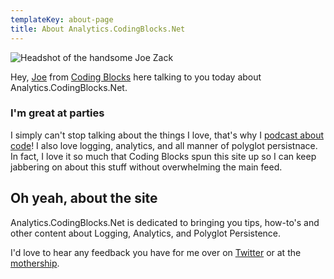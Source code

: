 ```yaml
---
templateKey: about-page
title: About Analytics.CodingBlocks.Net
---
```

![Headshot of the handsome Joe Zack](/img/podcast-face.png "It's a me, Joe Zack!")

Hey, [Joe](http://joezack.com) from  [Coding Blocks](https://www.codingblocks.net) here talking to you today about Analytics.CodingBlocks.Net.

### I'm great at parties

I simply can't stop talking about the things I love, that's why I [podcast about code](https://www.codingblocks.net)! I also love logging, analytics, and all manner of polyglot persistnace. In fact, I love it so much that Coding Blocks spun this site up so I can keep jabbering on about this stuff without overwhelming the main feed.

## Oh yeah, about the site

Analytics.CodingBlocks.Net is dedicated to bringing you tips, how-to's and other content about Logging, Analytics, and Polyglot Persistence.

I'd love to hear any feedback you have for me over on [Twitter](https://twitter.com/THEjoezack) or at the [mothership](https://twitter.com/codingblocks).
